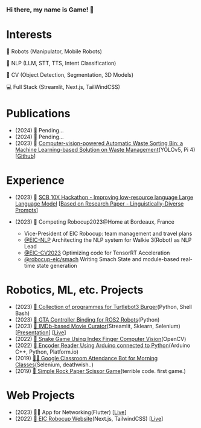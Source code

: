 ### Hi there, my name is Game! 👋

# Interests
🤖 Robots (Manipulator, Mobile Robots)

🧠 NLP (LLM, STT, TTS, Intent Classification)

🧠 CV (Object Detection, Segmentation, 3D Models)

💻 Full Stack (Streamlit, Next.js, TailWindCSS)

# Publications

- (2024) 🧾 Pending...
- (2024) 🧾 Pending...
- (2023) 🧾 [Computer-vision-powered Automatic Waste Sorting Bin: a Machine Learning-based Solution on Waste Management]([https://](https://www.researchgate.net/publication/373029972_Computer-vision-powered_Automatic_Waste_Sorting_Bin_a_Machine_Learning-based_Solution_on_Waste_Management))(YOLOv5, Pi 4) \[[Github](https://github.com/GameTL/the-Garbage-Projeckt)\]

# Experience

- (2023) 🎉 [SCB 10X Hackathon - Improving low-resource language Large Language Model](https://github.com/GameTL/Traveling-Salesman-SCB-10X-Hack) \[[Based on Research Paper - Linguistically-Diverse Prompts](371728889_Democratizing_LLMs_for_Low-Resource_Languages_by_Leveraging_their_English_Dominant_Abilities_with_Linguistically-Diverse_Prompts)\]

- (2023) 🤖 Competing Robocup2023@Home at Bordeaux, France
  - Vice-President of EIC Robocup: team management and travel plans
  - [@EIC-NLP](https://github.com/EIC-NLP) Architecting the NLP system for Walkie 3(Robot) as NLP Lead
  - [@EIC-CV2023](https://github.com/EIC-CV2023) Optimizing code for TensorRT Acceleration
  - [@robocup-eic/smach](https://github.com/robocup-eic/smach) Writing Smach State and module-based real-time state generation

# Robotics, ML, etc. Projects

- (2023) [🤖 Collection of programmes for Turtlebot3 Burger](https://github.com/GameTL/Tinapat-Ros-Robot-Humble)(Python, Shell Bash)
- (2023) [🤖 GTA Controller Binding for ROS2 Robots](https://github.com/GameTL/teleop_joy_gta)(Python)
- (2023) [🤖 IMDb-based Movie Curator](https://github.com/GameTL/IMDb-Curator?tab=readme-ov-file)(Streamlit, Sklearn, Selenium) \[[Presentation](https://www.canva.com/design/DAF2YHrBYY4/IVScliOJLX5fh4Q6CIRyEg/view)\] \[[Live](https://movie-imdb-curator.streamlit.app/)\]
- (2022) [🐍 Snake Game Using Index Finger Computer Vision](https://github.com/EIC-NLP/ISE-Open-House-2022)(OpenCV)
- (2022) [🛞 Encoder Reader Using Arduino connected to Python](https://github.com/GameTL/EIC-Game-Code)(Arduino C++, Python, Platform.io)
- (2019) [👩‍🎓 Google Classroom Attendance Bot for Morning Classes](https://github.com/GameTL/Google-Classroom-Bot---DirtyRat)(Selenium, deathwish..)
- (2019) [🤦 Simple Rock Paper Scissor Game](https://github.com/GameTL/Rock_Paper_Scissors-by-GameTL)(terrible code. first game.)


# Web Projects

- (2023) 👨‍⚖️ App for Networking(Flutter) \[[Live](https://flutter-app-one.vercel.app/)\]
- (2022) [🤖 EIC Robocup Website](https://github.com/robocup-eic/eic-website)(Next.js, TailwindCSS) \[[Live](https://eicrobocup.com)\]


<!--
**GameTL/GameTL** is a ✨ _special_ ✨ repository because its `README.md` (this file) appears on your GitHub profile.

Here are some ideas to get you started:

- 🔭 I’m currently working on ...
- 🌱 I’m currently learning ...
- 👯 I’m looking to collaborate on ...
- 🤔 I’m looking for help with ...
- 💬 Ask me about ...
- 📫 How to reach me: ...
- 😄 Pronouns: ...
- ⚡ Fun fact: ...
-->
